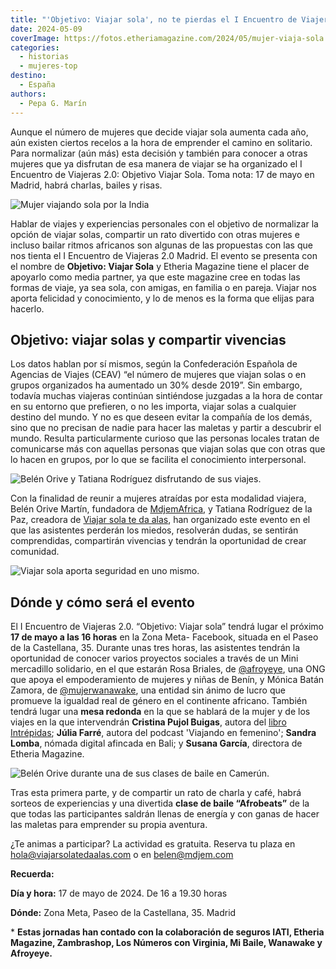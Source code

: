 ```yaml
---
title: "'Objetivo: Viajar sola', no te pierdas el I Encuentro de Viajeras 2.0 de Madrid"
date: 2024-05-09
coverImage: https://fotos.etheriamagazine.com/2024/05/mujer-viaja-sola.jpg
categories: 
  - historias
  - mujeres-top
destino: 
  - España
authors: 
  - Pepa G. Marín
---
```


Aunque el número de mujeres que decide viajar sola aumenta cada año, aún existen ciertos 
recelos a la hora de emprender el camino en solitario. Para normalizar (aún más) esta 
decisión y también para conocer a otras mujeres que ya disfrutan de esa manera de viajar 
se ha organizado el I Encuentro de Viajeras 2.0: Objetivo Viajar Sola. Toma nota: 17 de 
mayo en Madrid, habrá charlas, bailes y risas. 

![Mujer viajando sola por la India](https://fotos.etheriamagazine.com/2024/05/mujer-viaja-sola.jpg "Viajar sola una modalidad tan válida como otra cualquiera. © Ibrahim Rifath")

Hablar de viajes y experiencias personales con el objetivo de normalizar la opción de 
viajar solas, compartir un rato divertido con otras mujeres e incluso bailar ritmos 
africanos son algunas de las propuestas con las que nos tienta el I Encuentro de 
Viajeras 2.0 Madrid. El evento se presenta con el nombre de **Objetivo: Viajar Sola** y 
Etheria Magazine tiene el placer de apoyarlo como media partner, ya que este magazine 
cree en todas las formas de viaje, ya sea sola, con amigas, en familia o en pareja. 
Viajar nos aporta felicidad y conocimiento, y lo de menos es la forma que elijas para 
hacerlo. 

## Objetivo: viajar solas y compartir vivencias

Los datos hablan por sí mismos, según la Confederación Española de Agencias de Viajes 
(CEAV) “el número de mujeres que viajan solas o en grupos organizados ha aumentado un 
30% desde 2019”. Sin embargo, todavía muchas viajeras continúan sintiéndose juzgadas a 
la hora de contar en su entorno que prefieren, o no les importa, viajar solas a 
cualquier destino del mundo. Y no es que deseen evitar la compañía de los demás, sino 
que no precisan de nadie para hacer las maletas y partir a descubrir el mundo. Resulta 
particularmente curioso que las personas locales tratan de comunicarse más con aquellas 
personas que viajan solas que con otras que lo hacen en grupos, por lo que se facilita 
el conocimiento interpersonal. 

![Belén Orive y Tatiana Rodríguez disfrutando de sus viajes.](https://fotos.etheriamagazine.com/2024/05/belen-tatiana-viajar-solas.jpg "Belén Orive y Tatiana Rodríguez disfrutando de sus viajes.")

Con la finalidad de reunir a mujeres atraídas por esta modalidad viajera, Belén Orive 
Martín, fundadora de [MdjemAfrica](https://www.instagram.com/mdjemafrica/), y Tatiana 
Rodríguez de la Paz, creadora de [Viajar sola te da 
alas](https://www.instagram.com/viajarsolatedaalas/), han organizado este evento en el 
que las asistentes perderán los miedos, resolverán dudas, se sentirán comprendidas, 
compartirán vivencias y tendrán la oportunidad de crear comunidad. 

![Viajar sola aporta seguridad en uno mismo.](https://fotos.etheriamagazine.com/2024/05/mujer-viajar-sola.jpg "Viajar sola aporta seguridad en uno mismo. © Steven Aguilar")

## Dónde y cómo será el evento

El I Encuentro de Viajeras 2.0. “Objetivo: Viajar sola” tendrá lugar el próximo **17 de 
mayo a las 16 horas** en la Zona Meta- Facebook, situada en el Paseo de la Castellana, 
35. Durante unas tres horas, las asistentes tendrán la oportunidad de conocer varios 
proyectos sociales a través de un Mini mercadillo solidario, en el que estarán Rosa 
Briales, de [@afroyeye](https://www.instagram.com/afroyeye/), una ONG que apoya el 
empoderamiento de mujeres y niñas de Benín, y Mónica Batán Zamora, de [@mujerwanawake](https://www.instagram.com/mujerwanawake/), 
una entidad sin ánimo de lucro que promueve la igualdad real de género en el continente 
africano. También tendrá lugar una **mesa redonda** en la que se hablará de la mujer y 
de los viajes en la que intervendrán **Cristina Pujol Buigas**, autora del [libro 
Intrépidas](https://etheriamagazine.com/2018/05/03/intrepidas-un-libro-sobre-25-exploradoras-que-persiguieron-su-sueno/); 
**Júlia Farré**, autora del podcast 'Viajando en femenino'; **Sandra Lomba**, nómada 
digital afincada en Bali; y **Susana García**, directora de Etheria Magazine. 

![Belén Orive durante una de sus clases de baile en Camerún.](https://fotos.etheriamagazine.com/2022/05/Belen-orive-mdjem-camerun.jpg "Belén Orive durante una de sus clases de baile en Camerún.")

Tras esta primera parte, y de compartir un rato de charla y café, habrá sorteos de 
experiencias y una divertida **clase de baile “Afrobeats”** de la que todas las 
participantes saldrán llenas de energía y con ganas de hacer las maletas para emprender 
su propia aventura. 

¿Te animas a participar? La actividad es gratuita. Reserva tu plaza en 
hola@viajarsolatedaalas.com o en belen@mdjem.com 

**Recuerda:** 

**Día y hora:** 17 de mayo de 2024. De 16 a 19.30 horas 

**Dónde:** Zona Meta, Paseo de la Castellana, 35. Madrid 

\* **Estas jornadas han contado con la colaboración de seguros IATI, Etheria Magazine, 
Zambrashop, Los Números con Virginia, Mi Baile, Wanawake y Afroyeye.**
